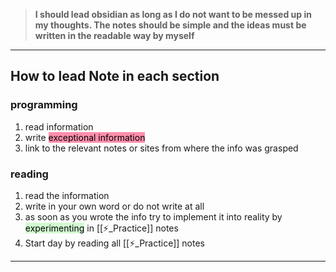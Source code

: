 
>  **I should lead obsidian as long as I do not want to be messed up in my thoughts. The notes should be simple and the ideas must be written in the readable way by myself**
 
 ---

## How to lead Note in each section

### programming 

1) read information
2) write <mark style="background: #FF5582A6;">exceptional information</mark> 
3) link to the relevant notes or sites from where the info was grasped

### reading

1) read the information
2) write in your own word or do not write at all
3) as soon as you wrote the info try to implement it into reality by<mark style="background: #BBFABBA6;"> experimenting</mark> in  [[⚡_Practice]] notes 
4) Start day by reading all [[⚡_Practice]] notes 



---





